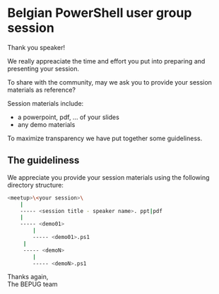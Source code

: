 # Belgian PowerShell user group session

Thank you speaker!

We really appreaciate the time and effort you put into preparing and presenting your session.

To share with the community, may we ask you to provide your session materials as reference?

Session materials include:

* a powerpoint, pdf, ... of your slides  
* any demo materials

To maximize transparency we have put together some guideliness.

## The guideliness

We appreciate you provide your session materials using the following directory structure:

```bash
<meetup>\<your session>\
    |
    ----- <session title - speaker name>. ppt|pdf
    |
    ----- <demo01>
        |
        ----- <demo01>.ps1
     |
     ----- <demoN>
        |
        ----- <demoN>.ps1  
```

Thanks again,  
The BEPUG team